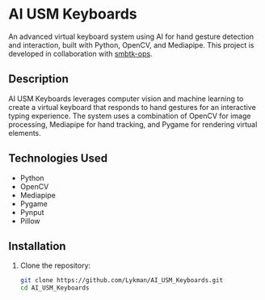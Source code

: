 # AI USM Keyboards

An advanced virtual keyboard system using AI for hand gesture detection and interaction, built with Python, OpenCV, and Mediapipe. This project is developed in collaboration with [smbtk-ops](https://github.com/smbtk-ops).

## Description

AI USM Keyboards leverages computer vision and machine learning to create a virtual keyboard that responds to hand gestures for an interactive typing experience. The system uses a combination of OpenCV for image processing, Mediapipe for hand tracking, and Pygame for rendering virtual elements.

## Technologies Used

- Python
- OpenCV
- Mediapipe
- Pygame
- Pynput
- Pillow

## Installation

1. Clone the repository:
   ```bash
   git clone https://github.com/Lykman/AI_USM_Keyboards.git
   cd AI_USM_Keyboards
